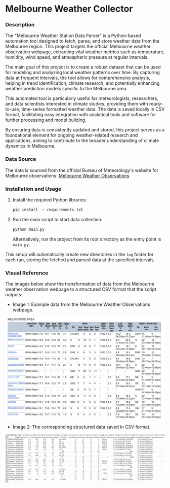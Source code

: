 # Melbourne Weather Collector

### Description
The "Melbourne Weather Station Data Parser" is a Python-based automation tool designed to fetch, parse, and store weather data from the Melbourne region. This project targets the official Melbourne weather observation webpage, extracting vital weather metrics such as temperature, humidity, wind speed, and atmospheric pressure at regular intervals.

The main goal of this project is to create a robust dataset that can be used for modeling and analyzing local weather patterns over time. By capturing data at frequent intervals, the tool allows for comprehensive analysis, helping in trend identification, climate research, and potentially enhancing weather prediction models specific to the Melbourne area.

This automated tool is particularly useful for meteorologists, researchers, and data scientists interested in climate studies, providing them with ready-to-use, time-series formatted weather data. The data is saved locally in CSV format, facilitating easy integration with analytical tools and software for further processing and model building.

By ensuring data is consistently updated and stored, this project serves as a foundational element for ongoing weather-related research and applications, aiming to contribute to the broader understanding of climate dynamics in Melbourne.

### Data Source
The data is sourced from the official Bureau of Meteorology's website for Melbourne observations:
[Melbourne Weather Observations](https://reg.bom.gov.au/vic/observations/melbourne.shtml)

### Installation and Usage
1. Install the required Python libraries:
   ```bash
   pip install -r requirements.txt
   ```
2. Run the main script to start data collection:
   ```bash
   python main.py
   ```
   Alternatively, run the project from its root directory as the entry point is `main.py`.

This setup will automatically create new directories in the `log` folder for each run, storing the fetched and parsed data at the specified intervals.

### Visual Reference
The images below show the transformation of data from the Melbourne weather observation webpage to a structured CSV format that the script outputs:

- Image 1: Example data from the Melbourne Weather Observations webpage.

![Image 1](image/1.png)

- Image 2: The corresponding structured data saved in CSV format.

![Image 2](image/2.png)
